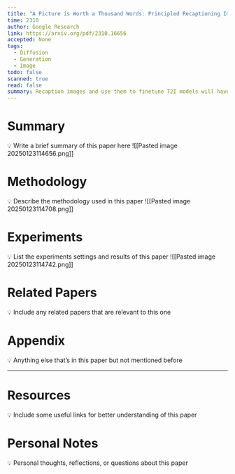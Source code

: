 ```yaml
---
title: "A Picture is Worth a Thousand Words: Principled Recaptioning Improves Image Generation"
time: 2310
author: Google Research
link: https://arxiv.org/pdf/2310.16656
accepted: None
tags:
  - Diffusion
  - Generation
  - Image
todo: false
scanned: true
read: false
summary: Recaption images and use them to finetune T2I models will have better performance.
---
```

# Summary
💡 Write a brief summary of this paper here
![[Pasted image 20250123114656.png]]
# Methodology
💡 Describe the methodology used in this paper
![[Pasted image 20250123114708.png]]
# Experiments
💡 List the experiments settings and results of this paper
![[Pasted image 20250123114742.png]]
# Related Papers
💡 Include any related papers that are relevant to this one

# Appendix
💡 Anything else that’s in this paper but not mentioned before

---
# Resources
💡 Include some useful links for better understanding of this paper

# Personal Notes
💡 Personal thoughts, reflections, or questions about this paper
